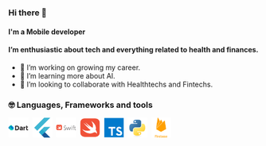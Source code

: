 ### Hi there 👋

#### I'm a Mobile developer
#### I’m enthusiastic about tech and everything related to health and finances.

- 🔭 I’m working on growing my career.
- 🌱 I’m learning more about AI.
- 👯 I’m looking to collaborate with Healthtechs and Fintechs.
<div align='left'>
  <h3>🤓 Languages, Frameworks and tools</h3>
  <div>
    <img src='https://github.com/devicons/devicon/blob/master/icons/dart/dart-original-wordmark.svg'
         width='40' height='40' title='Dart' alt='Dart'
    />&nbsp;
    <img src='https://github.com/devicons/devicon/blob/master/icons/flutter/flutter-original.svg'
         width='40' height='40' title='Flutter' alt='Flutter'
    />&nbsp;
    <img src='https://github.com/devicons/devicon/blob/master/icons/swift/swift-original-wordmark.svg'
         width='40' height='40' title='Swift' alt='Swift'
    />&nbsp;
    <img src='https://github.com/devicons/devicon/blob/master/icons/swift/swift-original.svg'
         width='40' height='40' title='SwiftUi' alt='SwiftUi'
    />&nbsp;
<!--     <img src='https://github.com/devicons/devicon/blob/master/icons/react/react-original.svg'
         width='40' height='40' title='SwiftUi' alt='SwiftUi'
    />&nbsp; -->
    <img src='https://github.com/devicons/devicon/blob/master/icons/typescript/typescript-plain.svg'
         width='40' height='40' title='TypeScript' alt='TypeScript'
    />&nbsp;
    <img src='https://github.com/devicons/devicon/blob/master/icons/python/python-original.svg'
         width='40' height='40' title='Python' alt='Python'
    />&nbsp;
    <img src='https://github.com/devicons/devicon/blob/master/icons/firebase/firebase-plain-wordmark.svg'
         width='40' height='40' title='Firebase' alt='Firebase'
    />&nbsp;
    
  </div>
</div>
<!--
**adarista012/adarista012** is a ✨ _special_ ✨ repository because its `README.md` (this file) appears on your GitHub profile.

Here are some ideas to get you started:

- 🔭 I’m currently working on growing my career.
- 🌱 I’m currently learning more about AR.
- 👯 I’m looking to collaborate on AR anf Healthcare
- 🤔 I’m looking for help with ...
- 💬 Ask me about ...
- 📫 How to reach me: ...
- 😄 Pronouns: ...
- ⚡ Fun fact: ...
-->
